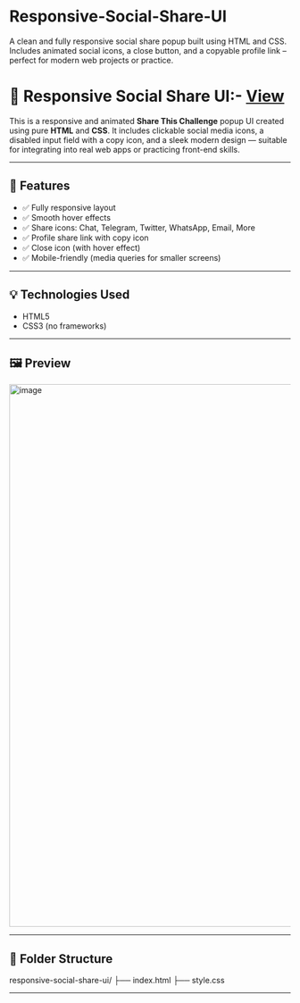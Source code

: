 # Responsive-Social-Share-UI
A clean and fully responsive social share popup built using HTML and CSS. Includes animated social icons, a close button, and a copyable profile link – perfect for modern web projects or practice.
# 🔗 Responsive Social Share UI:- <a href="https://taj-ansari.github.io/Responsive-Social-Share-UI/">View</a>

This is a responsive and animated **Share This Challenge** popup UI created using pure **HTML** and **CSS**. It includes clickable social media icons, a disabled input field with a copy icon, and a sleek modern design — suitable for integrating into real web apps or practicing front-end skills.

---

## 🎯 Features
- ✅ Fully responsive layout
- ✅ Smooth hover effects
- ✅ Share icons: Chat, Telegram, Twitter, WhatsApp, Email, More
- ✅ Profile share link with copy icon
- ✅ Close icon (with hover effect)
- ✅ Mobile-friendly (media queries for smaller screens)

---

## 💡 Technologies Used
- HTML5
- CSS3 (no frameworks)

---

## 🖼️ Preview

<img width="1548" height="972" alt="image" src="https://github.com/user-attachments/assets/9038f7f0-fdb0-4ff4-8df8-642286e17f2c" />


---

## 📁 Folder Structure
responsive-social-share-ui/
├── index.html
├── style.css


---

